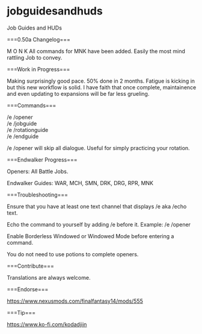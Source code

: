 # jobguidesandhuds
Job Guides and HUDs

===0.50a Changelog===

M O N K
All commands for MNK have been added.
Easily the most mind rattling Job to convey.


===Work in Progress===

Making surprisingly good pace. 50% done in 2 months.
Fatigue is kicking in but this new workflow is solid.
I have faith that once complete, maintainence and even updating to expansions will be far less grueling.


===Commands===

/e /opener   
/e /jobguide   
/e /rotationguide   
/e /endguide 

/e /opener will skip all dialogue. Useful for simply practicing your rotation.


===Endwalker Progress===

Openers: All Battle Jobs.

Endwalker Guides: WAR, MCH, SMN, DRK, DRG, RPR, MNK


===Troubleshooting===

Ensure that you have at least one text channel that displays /e aka /echo text.

Echo the command to yourself by adding /e before it. Example: /e /opener

Enable Borderless Windowed or Windowed Mode before entering a command.

You do not need to use potions to complete openers.


===Contribute===

Translations are always welcome.


===Endorse===

https://www.nexusmods.com/finalfantasy14/mods/555


===Tip===

https://www.ko-fi.com/kodadjiin

